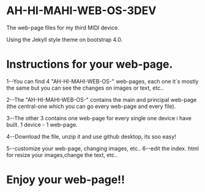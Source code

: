 # AH-HI-MAHI-WEB-OS-3DEV

The web-page files for my third MIDI device.

Using the Jekyll style theme on bootstrap 4.0.

# Instructions for your web-page.

1--You can find 4 "AH-HI-MAHI-WEB-OS-" web-pages, each one it´s mostly the same but you can see the changes on images or text, etc..


2--The "AH-HI-MAHI-WEB-OS-" contains the main and principal web-page (the central-one which you can go every web-page and every file).


3--The other 3 contains one web-page for every single one device i have built. 1 device - 1 web-page.


4--Download the file, unzip it and use github desktop, its soo easy!


5--customize your web-page, changing images, etc.. 6--edit the index. html for resize your images,change the text, etc..


# Enjoy your web-page!!